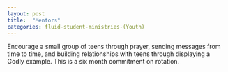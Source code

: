 ```yaml
---
layout: post
title:  "Mentors"
categories: fluid-student-ministries-(Youth)
---
```


Encourage a small group of teens through prayer, sending messages from time to time, and building relationships with teens through displaying a Godly example. This is a six month commitment on rotation.